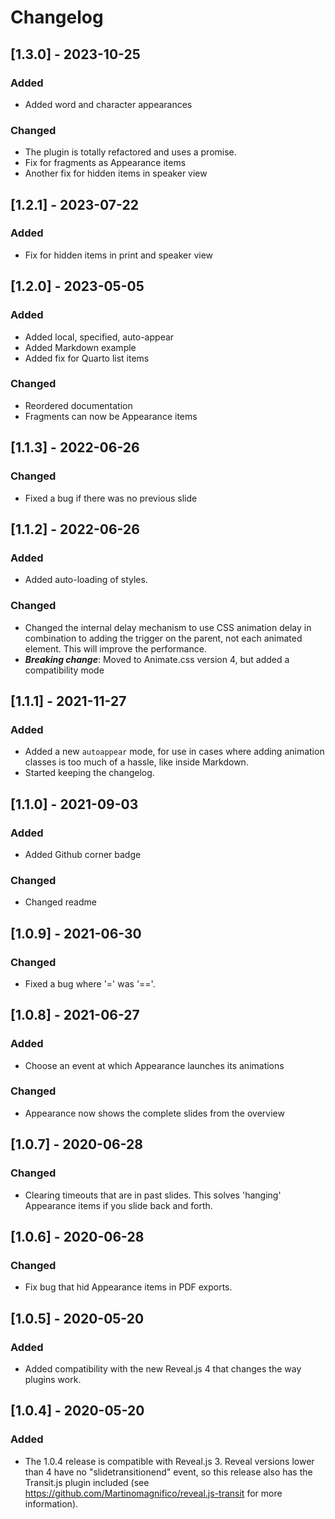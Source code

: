 # Changelog

## [1.3.0] - 2023-10-25
### Added
- Added word and character appearances

### Changed
- The plugin is totally refactored and uses a promise.
- Fix for fragments as Appearance items
- Another fix for hidden items in speaker view


## [1.2.1] - 2023-07-22
### Added
- Fix for hidden items in print and speaker view


## [1.2.0] - 2023-05-05
### Added
- Added local, specified, auto-appear
- Added Markdown example
- Added fix for Quarto list items

### Changed
- Reordered documentation
- Fragments can now be Appearance items


## [1.1.3] - 2022-06-26
### Changed
- Fixed a bug if there was no previous slide


## [1.1.2] - 2022-06-26
### Added
- Added auto-loading of styles.

### Changed
- Changed the internal delay mechanism to use CSS animation delay in combination to adding the trigger on the parent, not each animated element. This will improve the performance.
- ***Breaking change***: Moved to Animate.css version 4, but added a compatibility mode

## [1.1.1] - 2021-11-27
### Added
- Added a new `autoappear` mode, for use in cases where adding animation classes is too much of a hassle, like inside Markdown.
- Started keeping the changelog.



## [1.1.0] - 2021-09-03
### Added
- Added Github corner badge

### Changed
- Changed readme



## [1.0.9] - 2021-06-30
### Changed
- Fixed a bug where '=' was '=='.



## [1.0.8] - 2021-06-27
### Added
- Choose an event at which Appearance launches its animations

### Changed
- Appearance now shows the complete slides from the overview



## [1.0.7] - 2020-06-28
### Changed
- Clearing timeouts that are in past slides. This solves 'hanging' Appearance items if you slide back and forth.



## [1.0.6] - 2020-06-28
### Changed
- Fix bug that hid Appearance items in PDF exports.



## [1.0.5] - 2020-05-20
### Added
- Added compatibility with the new Reveal.js 4 that changes the way plugins work.



## [1.0.4] - 2020-05-20
### Added
- The 1.0.4 release is compatible with Reveal.js 3. Reveal versions lower than 4 have no "slidetransitionend" event, so this release also has the Transit.js plugin included (see https://github.com/Martinomagnifico/reveal.js-transit for more information).
